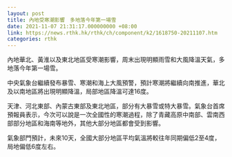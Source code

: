 ```yaml
---
layout: post
title: 內地受寒潮影響　多地落今年第一場雪
date: 2021-11-07 21:31:17.000000000 +08:00
link: https://news.rthk.hk/rthk/ch/component/k2/1618750-20211107.htm
categories: rthk
---
```


內地華北、黃淮以及東北地區受寒潮影響，周末出現明顯雨雪和大風降溫天氣，多地落今年第一場雪。

中央氣象台繼續發布暴雪、寒潮和海上大風預警，預計寒潮將繼續向南推進，華北及以南地區將出現明顯降溫，局部地區降溫可達16度。

天津、河北東部、內蒙古東部及東北地區，部分有大暴雪或特大暴雪。氣象台首席預報員表示，今次可以說是一次全國性的寒潮過程，除了青藏高原中南部、雲南西部部分地區和海南等地外，其他大部分地區都會受到影響。

氣象部門預計，未來10天，全國大部分地區平均氣溫將較往年同期偏低2至4度，局地偏低6度左右。
